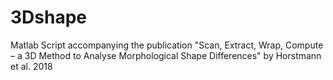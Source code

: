 # 3Dshape
Matlab Script accompanying the publication "Scan, Extract, Wrap, Compute – a 3D Method to Analyse Morphological Shape Differences" by Horstmann et al. 2018
